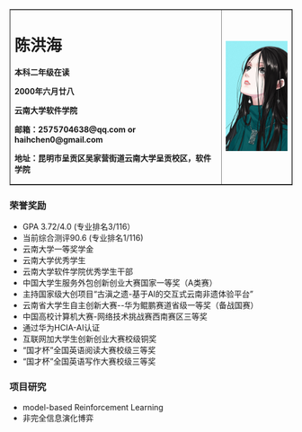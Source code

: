 <table border="1">
  <tr>
    <td width="75%">
      <h1>陈洪海</h1>
      <p><b>本科二年级在读</b></p>
      <p><b>2000年六月廿八</b></p>
      <p><b>云南大学软件学院</b></p>
      <p><b>邮箱：2575704638@qq.com or haihchen0@gmail.com</b></p>
      <p><b>地址：昆明市呈贡区吴家营街道云南大学呈贡校区，软件学院</b></p>
    </td>
    <td width="25%">
      <img src="https://github.com/Codetroubler/haihchen0.github.com/blob/master/%E5%AE%9D%E5%84%BF%E5%A7%90.jpg" width="100%">    
    </td>
  </tr>
</table>

### 荣誉奖励
- GPA 3.72/4.0 (专业排名3/116）
- 当前综合测评90.6 (专业排名1/116)
- 云南大学一等奖学金
- 云南大学优秀学生
- 云南大学软件学院优秀学生干部
- 中国大学生服务外包创新创业大赛国家一等奖（A类赛）
- 主持国家级大创项目“古滇之遗-基于AI的交互式云南非遗体验平台”
- 云南省大学生自主创新大赛--华为鲲鹏赛道省级一等奖（备战国赛）
- 中国高校计算机大赛-网络技术挑战赛西南赛区三等奖
- 通过华为HCIA-AI认证
- 互联网加大学生创新创业大赛校级铜奖
- “国才杯”全国英语阅读大赛校级三等奖
- “国才杯”全国英语写作大赛校级三等奖

### 项目研究
- model-based Reinforcement Learning
- 非完全信息演化博弈
